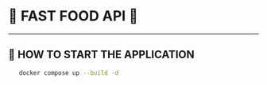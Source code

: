 # 🍔 FAST FOOD API 🍟

---

## 🐋 HOW TO START THE APPLICATION

```bash
   docker compose up --build -d
```